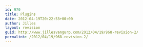 ```yaml
---
id: 970
title: Plugins
date: 2012-04-19T20:22:53+00:00
author: Jilles
layout: revision
guid: http://www.jillesvangurp.com/2012/04/19/968-revision-2/
permalink: /2012/04/19/968-revision-2/
---
```

